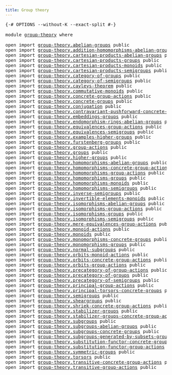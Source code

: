 ```yaml
---
title: Group theory
---
```


<pre class="Agda"><a id="38" class="Symbol">{-#</a> <a id="42" class="Keyword">OPTIONS</a> <a id="50" class="Pragma">--without-K</a> <a id="62" class="Pragma">--exact-split</a> <a id="76" class="Symbol">#-}</a>

<a id="81" class="Keyword">module</a> <a id="88" href="group-theory.html" class="Module">group-theory</a> <a id="101" class="Keyword">where</a>

<a id="108" class="Keyword">open</a> <a id="113" class="Keyword">import</a> <a id="120" href="group-theory.abelian-groups.html" class="Module">group-theory.abelian-groups</a> <a id="148" class="Keyword">public</a>
<a id="155" class="Keyword">open</a> <a id="160" class="Keyword">import</a> <a id="167" href="group-theory.addition-homomorphisms-abelian-groups.html" class="Module">group-theory.addition-homomorphisms-abelian-groups</a> <a id="218" class="Keyword">public</a>
<a id="225" class="Keyword">open</a> <a id="230" class="Keyword">import</a> <a id="237" href="group-theory.cartesian-products-abelian-groups.html" class="Module">group-theory.cartesian-products-abelian-groups</a> <a id="284" class="Keyword">public</a>
<a id="291" class="Keyword">open</a> <a id="296" class="Keyword">import</a> <a id="303" href="group-theory.cartesian-products-groups.html" class="Module">group-theory.cartesian-products-groups</a> <a id="342" class="Keyword">public</a>
<a id="349" class="Keyword">open</a> <a id="354" class="Keyword">import</a> <a id="361" href="group-theory.cartesian-products-monoids.html" class="Module">group-theory.cartesian-products-monoids</a> <a id="401" class="Keyword">public</a>
<a id="408" class="Keyword">open</a> <a id="413" class="Keyword">import</a> <a id="420" href="group-theory.cartesian-products-semigroups.html" class="Module">group-theory.cartesian-products-semigroups</a> <a id="463" class="Keyword">public</a>
<a id="470" class="Keyword">open</a> <a id="475" class="Keyword">import</a> <a id="482" href="group-theory.category-of-groups.html" class="Module">group-theory.category-of-groups</a> <a id="514" class="Keyword">public</a>
<a id="521" class="Keyword">open</a> <a id="526" class="Keyword">import</a> <a id="533" href="group-theory.category-of-semigroups.html" class="Module">group-theory.category-of-semigroups</a> <a id="569" class="Keyword">public</a>
<a id="576" class="Keyword">open</a> <a id="581" class="Keyword">import</a> <a id="588" href="group-theory.cayleys-theorem.html" class="Module">group-theory.cayleys-theorem</a> <a id="617" class="Keyword">public</a>
<a id="624" class="Keyword">open</a> <a id="629" class="Keyword">import</a> <a id="636" href="group-theory.commutative-monoids.html" class="Module">group-theory.commutative-monoids</a> <a id="669" class="Keyword">public</a>
<a id="676" class="Keyword">open</a> <a id="681" class="Keyword">import</a> <a id="688" href="group-theory.concrete-group-actions.html" class="Module">group-theory.concrete-group-actions</a> <a id="724" class="Keyword">public</a>
<a id="731" class="Keyword">open</a> <a id="736" class="Keyword">import</a> <a id="743" href="group-theory.concrete-groups.html" class="Module">group-theory.concrete-groups</a> <a id="772" class="Keyword">public</a>
<a id="779" class="Keyword">open</a> <a id="784" class="Keyword">import</a> <a id="791" href="group-theory.conjugation.html" class="Module">group-theory.conjugation</a> <a id="816" class="Keyword">public</a>
<a id="823" class="Keyword">open</a> <a id="828" class="Keyword">import</a> <a id="835" href="group-theory.contravariant-pushforward-concrete-group-actions.html" class="Module">group-theory.contravariant-pushforward-concrete-group-actions</a> <a id="897" class="Keyword">public</a>
<a id="904" class="Keyword">open</a> <a id="909" class="Keyword">import</a> <a id="916" href="group-theory.embeddings-groups.html" class="Module">group-theory.embeddings-groups</a> <a id="947" class="Keyword">public</a>
<a id="954" class="Keyword">open</a> <a id="959" class="Keyword">import</a> <a id="966" href="group-theory.endomorphism-rings-abelian-groups.html" class="Module">group-theory.endomorphism-rings-abelian-groups</a> <a id="1013" class="Keyword">public</a>
<a id="1020" class="Keyword">open</a> <a id="1025" class="Keyword">import</a> <a id="1032" href="group-theory.equivalences-group-actions.html" class="Module">group-theory.equivalences-group-actions</a> <a id="1072" class="Keyword">public</a>
<a id="1079" class="Keyword">open</a> <a id="1084" class="Keyword">import</a> <a id="1091" href="group-theory.equivalences-semigroups.html" class="Module">group-theory.equivalences-semigroups</a> <a id="1128" class="Keyword">public</a>
<a id="1135" class="Keyword">open</a> <a id="1140" class="Keyword">import</a> <a id="1147" href="group-theory.examples-higher-groups.html" class="Module">group-theory.examples-higher-groups</a> <a id="1183" class="Keyword">public</a>
<a id="1190" class="Keyword">open</a> <a id="1195" class="Keyword">import</a> <a id="1202" href="group-theory.furstenberg-groups.html" class="Module">group-theory.furstenberg-groups</a> <a id="1234" class="Keyword">public</a>
<a id="1241" class="Keyword">open</a> <a id="1246" class="Keyword">import</a> <a id="1253" href="group-theory.group-actions.html" class="Module">group-theory.group-actions</a> <a id="1280" class="Keyword">public</a>
<a id="1287" class="Keyword">open</a> <a id="1292" class="Keyword">import</a> <a id="1299" href="group-theory.groups.html" class="Module">group-theory.groups</a> <a id="1319" class="Keyword">public</a>
<a id="1326" class="Keyword">open</a> <a id="1331" class="Keyword">import</a> <a id="1338" href="group-theory.higher-groups.html" class="Module">group-theory.higher-groups</a> <a id="1365" class="Keyword">public</a>
<a id="1372" class="Keyword">open</a> <a id="1377" class="Keyword">import</a> <a id="1384" href="group-theory.homomorphisms-abelian-groups.html" class="Module">group-theory.homomorphisms-abelian-groups</a> <a id="1426" class="Keyword">public</a>
<a id="1433" class="Keyword">open</a> <a id="1438" class="Keyword">import</a> <a id="1445" href="group-theory.homomorphisms-concrete-group-actions.html" class="Module">group-theory.homomorphisms-concrete-group-actions</a> <a id="1495" class="Keyword">public</a>
<a id="1502" class="Keyword">open</a> <a id="1507" class="Keyword">import</a> <a id="1514" href="group-theory.homomorphisms-group-actions.html" class="Module">group-theory.homomorphisms-group-actions</a> <a id="1555" class="Keyword">public</a>
<a id="1562" class="Keyword">open</a> <a id="1567" class="Keyword">import</a> <a id="1574" href="group-theory.homomorphisms-groups.html" class="Module">group-theory.homomorphisms-groups</a> <a id="1608" class="Keyword">public</a>
<a id="1615" class="Keyword">open</a> <a id="1620" class="Keyword">import</a> <a id="1627" href="group-theory.homomorphisms-monoids.html" class="Module">group-theory.homomorphisms-monoids</a> <a id="1662" class="Keyword">public</a>
<a id="1669" class="Keyword">open</a> <a id="1674" class="Keyword">import</a> <a id="1681" href="group-theory.homomorphisms-semigroups.html" class="Module">group-theory.homomorphisms-semigroups</a> <a id="1719" class="Keyword">public</a>
<a id="1726" class="Keyword">open</a> <a id="1731" class="Keyword">import</a> <a id="1738" href="group-theory.inverse-semigroups.html" class="Module">group-theory.inverse-semigroups</a> <a id="1770" class="Keyword">public</a>
<a id="1777" class="Keyword">open</a> <a id="1782" class="Keyword">import</a> <a id="1789" href="group-theory.invertible-elements-monoids.html" class="Module">group-theory.invertible-elements-monoids</a> <a id="1830" class="Keyword">public</a>
<a id="1837" class="Keyword">open</a> <a id="1842" class="Keyword">import</a> <a id="1849" href="group-theory.isomorphisms-abelian-groups.html" class="Module">group-theory.isomorphisms-abelian-groups</a> <a id="1890" class="Keyword">public</a>
<a id="1897" class="Keyword">open</a> <a id="1902" class="Keyword">import</a> <a id="1909" href="group-theory.isomorphisms-group-actions.html" class="Module">group-theory.isomorphisms-group-actions</a> <a id="1949" class="Keyword">public</a>
<a id="1956" class="Keyword">open</a> <a id="1961" class="Keyword">import</a> <a id="1968" href="group-theory.isomorphisms-groups.html" class="Module">group-theory.isomorphisms-groups</a> <a id="2001" class="Keyword">public</a>
<a id="2008" class="Keyword">open</a> <a id="2013" class="Keyword">import</a> <a id="2020" href="group-theory.isomorphisms-semigroups.html" class="Module">group-theory.isomorphisms-semigroups</a> <a id="2057" class="Keyword">public</a>
<a id="2064" class="Keyword">open</a> <a id="2069" class="Keyword">import</a> <a id="2076" href="group-theory.mere-equivalences-group-actions.html" class="Module">group-theory.mere-equivalences-group-actions</a> <a id="2121" class="Keyword">public</a>
<a id="2128" class="Keyword">open</a> <a id="2133" class="Keyword">import</a> <a id="2140" href="group-theory.monoid-actions.html" class="Module">group-theory.monoid-actions</a> <a id="2168" class="Keyword">public</a>
<a id="2175" class="Keyword">open</a> <a id="2180" class="Keyword">import</a> <a id="2187" href="group-theory.monoids.html" class="Module">group-theory.monoids</a> <a id="2208" class="Keyword">public</a>
<a id="2215" class="Keyword">open</a> <a id="2220" class="Keyword">import</a> <a id="2227" href="group-theory.monomorphisms-concrete-groups.html" class="Module">group-theory.monomorphisms-concrete-groups</a> <a id="2270" class="Keyword">public</a>
<a id="2277" class="Keyword">open</a> <a id="2282" class="Keyword">import</a> <a id="2289" href="group-theory.monomorphisms-groups.html" class="Module">group-theory.monomorphisms-groups</a> <a id="2323" class="Keyword">public</a>
<a id="2330" class="Keyword">open</a> <a id="2335" class="Keyword">import</a> <a id="2342" href="group-theory.normal-subgroups.html" class="Module">group-theory.normal-subgroups</a> <a id="2372" class="Keyword">public</a>
<a id="2379" class="Keyword">open</a> <a id="2384" class="Keyword">import</a> <a id="2391" href="group-theory.orbits-monoid-actions.html" class="Module">group-theory.orbits-monoid-actions</a> <a id="2426" class="Keyword">public</a>
<a id="2433" class="Keyword">open</a> <a id="2438" class="Keyword">import</a> <a id="2445" href="group-theory.orbits-concrete-group-actions.html" class="Module">group-theory.orbits-concrete-group-actions</a> <a id="2488" class="Keyword">public</a>
<a id="2495" class="Keyword">open</a> <a id="2500" class="Keyword">import</a> <a id="2507" href="group-theory.orbits-group-actions.html" class="Module">group-theory.orbits-group-actions</a> <a id="2541" class="Keyword">public</a>
<a id="2548" class="Keyword">open</a> <a id="2553" class="Keyword">import</a> <a id="2560" href="group-theory.precategory-of-group-actions.html" class="Module">group-theory.precategory-of-group-actions</a> <a id="2602" class="Keyword">public</a>
<a id="2609" class="Keyword">open</a> <a id="2614" class="Keyword">import</a> <a id="2621" href="group-theory.precategory-of-groups.html" class="Module">group-theory.precategory-of-groups</a> <a id="2656" class="Keyword">public</a>
<a id="2663" class="Keyword">open</a> <a id="2668" class="Keyword">import</a> <a id="2675" href="group-theory.precategory-of-semigroups.html" class="Module">group-theory.precategory-of-semigroups</a> <a id="2714" class="Keyword">public</a>
<a id="2721" class="Keyword">open</a> <a id="2726" class="Keyword">import</a> <a id="2733" href="group-theory.principal-group-actions.html" class="Module">group-theory.principal-group-actions</a> <a id="2770" class="Keyword">public</a>
<a id="2777" class="Keyword">open</a> <a id="2782" class="Keyword">import</a> <a id="2789" href="group-theory.principal-torsors-concrete-groups.html" class="Module">group-theory.principal-torsors-concrete-groups</a> <a id="2836" class="Keyword">public</a>
<a id="2843" class="Keyword">open</a> <a id="2848" class="Keyword">import</a> <a id="2855" href="group-theory.semigroups.html" class="Module">group-theory.semigroups</a> <a id="2879" class="Keyword">public</a>
<a id="2886" class="Keyword">open</a> <a id="2891" class="Keyword">import</a> <a id="2898" href="group-theory.sheargroups.html" class="Module">group-theory.sheargroups</a> <a id="2923" class="Keyword">public</a>
<a id="2930" class="Keyword">open</a> <a id="2935" class="Keyword">import</a> <a id="2942" href="group-theory.shriek-concrete-group-actions.html" class="Module">group-theory.shriek-concrete-group-actions</a> <a id="2985" class="Keyword">public</a>
<a id="2992" class="Keyword">open</a> <a id="2997" class="Keyword">import</a> <a id="3004" href="group-theory.stabilizer-groups.html" class="Module">group-theory.stabilizer-groups</a> <a id="3035" class="Keyword">public</a>
<a id="3042" class="Keyword">open</a> <a id="3047" class="Keyword">import</a> <a id="3054" href="group-theory.stabilizer-groups-concrete-group-actions.html" class="Module">group-theory.stabilizer-groups-concrete-group-actions</a> <a id="3108" class="Keyword">public</a>
<a id="3115" class="Keyword">open</a> <a id="3120" class="Keyword">import</a> <a id="3127" href="group-theory.subgroups.html" class="Module">group-theory.subgroups</a> <a id="3150" class="Keyword">public</a>
<a id="3157" class="Keyword">open</a> <a id="3162" class="Keyword">import</a> <a id="3169" href="group-theory.subgroups-abelian-groups.html" class="Module">group-theory.subgroups-abelian-groups</a> <a id="3207" class="Keyword">public</a>
<a id="3214" class="Keyword">open</a> <a id="3219" class="Keyword">import</a> <a id="3226" href="group-theory.subgroups-concrete-groups.html" class="Module">group-theory.subgroups-concrete-groups</a> <a id="3265" class="Keyword">public</a>
<a id="3272" class="Keyword">open</a> <a id="3277" class="Keyword">import</a> <a id="3284" href="group-theory.subgroups-generated-by-subsets-groups.html" class="Module">group-theory.subgroups-generated-by-subsets-groups</a> <a id="3335" class="Keyword">public</a>
<a id="3342" class="Keyword">open</a> <a id="3347" class="Keyword">import</a> <a id="3354" href="group-theory.substitution-functor-concrete-group-actions.html" class="Module">group-theory.substitution-functor-concrete-group-actions</a> <a id="3411" class="Keyword">public</a>
<a id="3418" class="Keyword">open</a> <a id="3423" class="Keyword">import</a> <a id="3430" href="group-theory.substitution-functor-group-actions.html" class="Module">group-theory.substitution-functor-group-actions</a> <a id="3478" class="Keyword">public</a>
<a id="3485" class="Keyword">open</a> <a id="3490" class="Keyword">import</a> <a id="3497" href="group-theory.symmetric-groups.html" class="Module">group-theory.symmetric-groups</a> <a id="3527" class="Keyword">public</a>
<a id="3534" class="Keyword">open</a> <a id="3539" class="Keyword">import</a> <a id="3546" href="group-theory.torsors.html" class="Module">group-theory.torsors</a> <a id="3567" class="Keyword">public</a>
<a id="3574" class="Keyword">open</a> <a id="3579" class="Keyword">import</a> <a id="3586" href="group-theory.transitive-concrete-group-actions.html" class="Module">group-theory.transitive-concrete-group-actions</a> <a id="3633" class="Keyword">public</a>
<a id="3640" class="Keyword">open</a> <a id="3645" class="Keyword">import</a> <a id="3652" href="group-theory.transitive-group-actions.html" class="Module">group-theory.transitive-group-actions</a> <a id="3690" class="Keyword">public</a>
</pre>